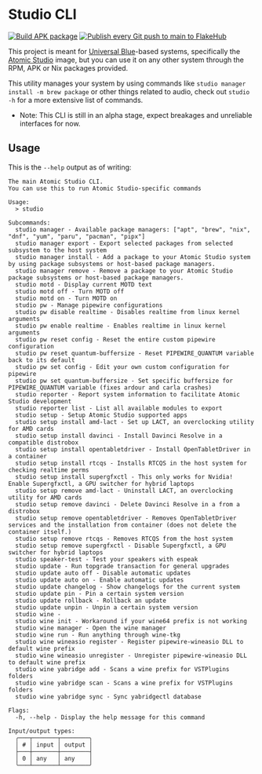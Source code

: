 # Studio CLI

[![Build APK package](https://github.com/atomic-studio-org/cli/actions/workflows/apk-package.yml/badge.svg)](https://github.com/atomic-studio-org/cli/actions/workflows/apk-package.yml)
[![Publish every Git push to main to FlakeHub](https://github.com/atomic-studio-org/cli/actions/workflows/flakehub-push.yml/badge.svg)](https://github.com/atomic-studio-org/cli/actions/workflows/flakehub-push.yml)

This project is meant for [Universal Blue](https://universal-blue.org/)-based systems, specifically the [Atomic Studio](https://github.com/atomic-studio-org/Atomic-Studio) image, but you can use it on any other system through the RPM, APK or Nix packages provided.

This utility manages your system by using commands like `studio manager install -m brew package` or other things related to audio, check out `studio -h` for a more extensive list of commands.

- Note: This CLI is still in an alpha stage, expect breakages and unreliable interfaces for now.

## Usage

This is the `--help` output as of writing:

```shell
The main Atomic Studio CLI.
You can use this to run Atomic Studio-specific commands

Usage:
  > studio 

Subcommands:
  studio manager - Available package managers: ["apt", "brew", "nix", "dnf", "yum", "paru", "pacman", "pipx"]
  studio manager export - Export selected packages from selected subsystem to the host system
  studio manager install - Add a package to your Atomic Studio system by using package subsystems or host-based package managers.
  studio manager remove - Remove a package to your Atomic Studio package subsystems or host-based package managers.
  studio motd - Display current MOTD text
  studio motd off - Turn MOTD off
  studio motd on - Turn MOTD on
  studio pw - Manage pipewire configurations
  studio pw disable realtime - Disables realtime from linux kernel arguments
  studio pw enable realtime - Enables realtime in linux kernel arguments
  studio pw reset config - Reset the entire custom pipewire configuration
  studio pw reset quantum-buffersize - Reset PIPEWIRE_QUANTUM variable back to its default 
  studio pw set config - Edit your own custom configuration for pipewire
  studio pw set quantum-buffersize - Set specific buffersize for PIPEWIRE_QUANTUM variable (fixes ardour and carla crashes)
  studio reporter - Report system information to facilitate Atomic Studio development
  studio reporter list - List all available modules to export
  studio setup - Setup Atomic Studio supported apps
  studio setup install amd-lact - Set up LACT, an overclocking utility for AMD cards
  studio setup install davinci - Install Davinci Resolve in a compatible distrobox
  studio setup install opentabletdriver - Install OpenTabletDriver in a container
  studio setup install rtcqs - Installs RTCQS in the host system for checking realtime perms
  studio setup install supergfxctl - This only works for Nvidia!
Enable Supergfxctl, a GPU switcher for hybrid laptops
  studio setup remove amd-lact - Uninstall LACT, an overclocking utility for AMD cards
  studio setup remove davinci - Delete Davinci Resolve in a from a distrobox
  studio setup remove opentabletdriver - Removes OpenTabletDriver services and the installation from container (does not delete the container itself.)
  studio setup remove rtcqs - Removes RTCQS from the host system
  studio setup remove supergfxctl - Disable Supergfxctl, a GPU switcher for hybrid laptops
  studio speaker-test - Test your speakers with espeak
  studio update - Run topgrade transaction for general upgrades
  studio update auto off - Disable automatic updates
  studio update auto on - Enable automatic updates
  studio update changelog - Show changelogs for the current system
  studio update pin - Pin a certain system version
  studio update rollback - Rollback an update 
  studio update unpin - Unpin a certain system version
  studio wine - 
  studio wine init - Workaround if your wine64 prefix is not working
  studio wine manager - Open the wine manager 
  studio wine run - Run anything through wine-tkg
  studio wine wineasio register - Register pipewire-wineasio DLL to default wine prefix
  studio wine wineasio unregister - Unregister pipewire-wineasio DLL to default wine prefix
  studio wine yabridge add - Scans a wine prefix for VSTPlugins folders
  studio wine yabridge scan - Scans a wine prefix for VSTPlugins folders
  studio wine yabridge sync - Sync yabridgectl database 

Flags:
  -h, --help - Display the help message for this command

Input/output types:
  ╭───┬───────┬────────╮
  │ # │ input │ output │
  ├───┼───────┼────────┤
  │ 0 │ any   │ any    │
  ╰───┴───────┴────────╯
```
